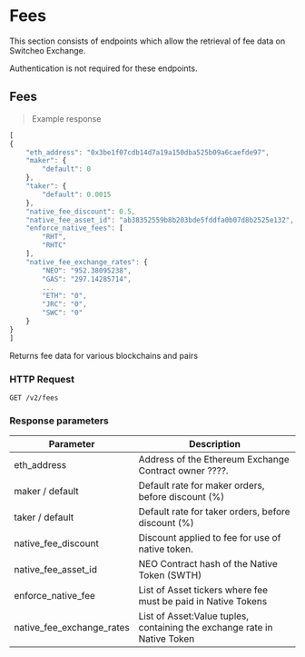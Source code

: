 # Fees

This section consists of endpoints which allow the retrieval of fee data on Switcheo Exchange.

Authentication is not required for these endpoints.


## Fees

> Example response

```js
[
{
    "eth_address": "0x3be1f07cdb14d7a19a150dba525b09a6caefde97",
    "maker": {
        "default": 0
    },
    "taker": {
        "default": 0.0015
    },
    "native_fee_discount": 0.5,
    "native_fee_asset_id": "ab38352559b8b203bde5fddfa0b07d8b2525e132",
    "enforce_native_fees": [
        "RHT",
        "RHTC"
    ],
    "native_fee_exchange_rates": {
        "NEO": "952.38095238",
        "GAS": "297.14285714",
        ...
        "ETH": "0",
        "JRC": "0",
        "SWC": "0"
    }
}
]

```

Returns fee data for various blockchains and pairs

### HTTP Request

`GET /v2/fees`

### Response parameters

Parameter                 | Description
------------------------- | ----------
eth_address               | Address of the Ethereum  Exchange Contract owner ????.
maker / default           | Default rate for maker orders, before discount (%)
taker / default           | Default rate for taker orders, before discount (%)
native_fee_discount       | Discount applied to fee for use of native token.
native_fee_asset_id       | NEO Contract hash of the Native Token (SWTH)
enforce_native_fee        | List of Asset tickers where fee must be paid in Native Tokens
native_fee_exchange_rates | List of Asset:Value tuples, containing the exchange rate in Native Token 
